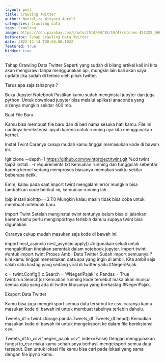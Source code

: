 ```yaml
---
layout: post
title: Crawling Twitter
author: Noeraliza Widyara Aurell
categories: Crawling data
tags: Crawling
image: https://cdn.pixabay.com/photo/2014/09/18/19/47/stones-451329_960_720.jpg
beforetoc: Tahap Crawling Data Twitter
date: 2022-12-14 T20:50:00.102Z
featured: true
hidden: true
---
```

Tahap Crawling Data Twitter
Seperti yang sudah di bilang artikel kali ini kita akan mengcrawl tanpa menggunakan api, mungkin lain kali akan saya update jika sudah di terima oleh pihak twitter.

Terus apa saja tahapnya ?

Buka Jupyter Notebook
Pastikan kamu sudah menginstal jupyter dan juga python. Untuk download jupyter bisa melalui aplikasi anaconda yang sizenya mungkin sekitar 400 mb.

Buat File Baru

Kamu bisa membuat file baru dan di beri nama sesuka hati kamu. File ini nantinya berekstensi .ipynb karena untuk running nya kita menggunakan kernel.

Instal Twint
Caranya cukup mudah kamu tinggal memasukan kode di bawah ini.

!git clone --depth=1 https://github.com/twintproject/twint.git
%cd twint
!pip3 install . -r requirements.txt
Kemudian running dan tunggulah sebentar karena kernel sedang memproses biasanya memakan waktu sekitar beberapa detik.

Emm, kalau pada saat import twint mengalami error mungkin bisa tambahkan code berikut ini, kemudian running lah.

!pip install aiohttp==3.7.0
Mungkin kalau masih tidak bisa coba untuk membuat notebook baru.

Import Twint
Setelah menginstal twint tentunya belum bisa di jalankan karena kamu perlu menginportnya terlebih dahulu supaya twint bisa digunakan.

Caranya cukup mudah masukan saja kode di bawah ini.

import nest_asyncio
nest_asyncio.apply() #digunakan sekali untuk mengaktifkan tindakan serentak dalam notebook jupyter.
import twint #untuk import twint
Proses Ambil Data Twitter
Sudah import semuanya ? kini kamu tinggal menentukan data apa yang ingin di ambil. Kita ambil saja salah satu hastag yang sedang viral di twitter yaitu #NegeriPajak.

c = twint.Config()
c.Search = '#NegeriPajak'
c.Pandas = True
twint.run.Search(c)
Kemudian running kode tersebut maka akan muncul semua data yang ada di twitter khusunya yang berhastag #NegeriPajak.

Eksport Data Twitter

Kamu bisa juga mengeksport semua data tersebut ke csv. caranya kamu masukan kode di bawah ini untuk membuat tabelnya terlebih dahulu.

Tweets_df = twint.storage.panda.Tweets_df
Tweets_df.head()
Kemudian masukan kode di bawah ini untuk mengeksport ke dalam file berekstensi csv.

Tweets_df.to_csv("negeri_pajak.csv", index=False)
Dengan menggunakan fungsi to_csv maka kamu seharusnya berhasil mengeksport semua data tersebut. Dan untuk lokasi file kamu bisa cari pada lokasi yang sama dengan file ipynb kamu.
